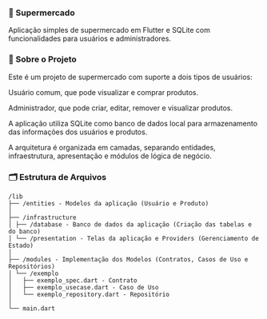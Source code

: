 ### 🛒 Supermercado

Aplicação simples de supermercado em Flutter e SQLite com funcionalidades para usuários e administradores.

### 📌 Sobre o Projeto

Este é um projeto de supermercado com suporte a dois tipos de usuários:

Usuário comum, que pode visualizar e comprar produtos.

Administrador, que pode criar, editar, remover e visualizar produtos.

A aplicação utiliza SQLite como banco de dados local para armazenamento das informações dos usuários e produtos.

A arquitetura é organizada em camadas, separando entidades, infraestrutura, apresentação e módulos de lógica de negócio.

### 🗂 Estrutura de Arquivos

```
/lib
├── /entities - Modelos da aplicação (Usuário e Produto)
│ 
├── /infrastructure
│ ├── /database - Banco de dados da aplicação (Criação das tabelas e do banco)
│ └── /presentation - Telas da aplicação e Providers (Gerenciamento de Estado)
│ 
├── /modules - Implementação dos Modelos (Contratos, Casos de Uso e Repositórios)
│ └── /exemplo
│   ├── exemplo_spec.dart - Contrato
│   ├── exemplo_usecase.dart - Caso de Uso
│   └── exemplo_repository.dart - Repositório
│ 
└── main.dart
```
